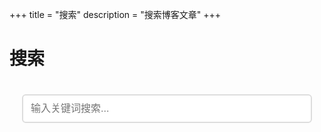 +++
title = "搜索"
description = "搜索博客文章"
+++

# 搜索

<div class="search-container">
    <input type="text" id="search-input" placeholder="输入关键词搜索..." />
    <div id="search-results"></div>
</div>

<script type="text/javascript">
// 搜索功能实现
(function() {
    var searchInput = document.getElementById('search-input');
    var searchResults = document.getElementById('search-results');
    var searchIndex = null;
    var searchIndexData = null;

    // 加载搜索索引
    function loadSearchIndex() {
        var script = document.createElement('script');
        script.src = '/search_index.zh.js';
        script.onload = function() {
            searchIndex = elasticlunr(function() {
                this.addField('title');
                this.addField('description');
                this.addField('content');
                this.setRef('id');
            });
            
            searchIndexData = window.searchIndex;
            for (var i = 0; i < searchIndexData.length; i++) {
                searchIndex.addDoc(searchIndexData[i]);
            }
        };
        document.head.appendChild(script);
    }

    // 执行搜索
    function performSearch(query) {
        if (!searchIndex || !query.trim()) {
            searchResults.innerHTML = '';
            return;
        }

        var results = searchIndex.search(query, {
            fields: {
                title: {boost: 2},
                description: {boost: 1.5},
                content: {boost: 1}
            }
        });

        displayResults(results, query);
    }

    // 显示搜索结果
    function displayResults(results, query) {
        if (results.length === 0) {
            searchResults.innerHTML = '<p>未找到相关结果</p>';
            return;
        }

        var html = '<h3>搜索结果 (' + results.length + ')</h3>';
        html += '<ul class="search-results-list">';

        results.forEach(function(result) {
            var doc = searchIndexData[result.ref];
            html += '<li class="search-result-item">';
            html += '<h4><a href="' + doc.permalink + '">' + doc.title + '</a></h4>';
            if (doc.description) {
                html += '<p class="search-result-description">' + doc.description + '</p>';
            }
            if (doc.content) {
                var content = doc.content.substring(0, 150) + '...';
                html += '<p class="search-result-content">' + content + '</p>';
            }
            html += '</li>';
        });

        html += '</ul>';
        searchResults.innerHTML = html;
    }

    // 事件监听
    searchInput.addEventListener('input', function() {
        var query = this.value;
        performSearch(query);
    });

    // 加载elasticlunr库
    var elasticlunrScript = document.createElement('script');
    elasticlunrScript.src = '/elasticlunr.min.js';
    elasticlunrScript.onload = loadSearchIndex;
    document.head.appendChild(elasticlunrScript);
})();
</script>

<style>
.search-container {
    max-width: 800px;
    margin: 0 auto;
    padding: 20px;
}

#search-input {
    width: 100%;
    padding: 12px;
    font-size: 16px;
    border: 2px solid #ddd;
    border-radius: 6px;
    margin-bottom: 20px;
}

#search-input:focus {
    outline: none;
    border-color: #007acc;
}

.search-results-list {
    list-style: none;
    padding: 0;
}

.search-result-item {
    margin-bottom: 20px;
    padding: 15px;
    border: 1px solid #eee;
    border-radius: 6px;
    background-color: #fafafa;
}

.search-result-item h4 {
    margin: 0 0 10px 0;
}

.search-result-item h4 a {
    color: #007acc;
    text-decoration: none;
}

.search-result-item h4 a:hover {
    text-decoration: underline;
}

.search-result-description {
    color: #666;
    margin: 5px 0;
}

.search-result-content {
    color: #888;
    font-size: 14px;
    margin: 5px 0;
}
</style> 